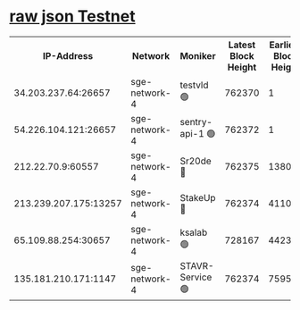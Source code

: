 
[raw json Testnet](https://rpc-check.sget.stavr.tech/sget/rpc-sget-result.json)
=


<table><tr><th>IP-Address</th><th>Network</th><th>Moniker</th><th>Latest Block Height</th><th>Earliest Block Height</th><th>Catching Up</th><th>Tx Index</th><th>Voting Power</th><th>Scan Time</th></tr><tr><td>34.203.237.64:26657</td><td>sge-network-4</td><td>testvld 🟢</td><td>762370</td><td>1</td><td>False</td><td>on</td><td>0</td><td>2023-12-22T18:05:39.112215095UTC</td></tr><tr><td>54.226.104.121:26657</td><td>sge-network-4</td><td>sentry-api-1 🟢</td><td>762372</td><td>1</td><td>False</td><td>on</td><td>0</td><td>2023-12-22T18:05:54.199820557UTC</td></tr><tr><td>212.22.70.9:60557</td><td>sge-network-4</td><td>Sr20de 🔴</td><td>762375</td><td>138001</td><td>False</td><td>on</td><td>99</td><td>2023-12-22T18:06:08.190212430UTC</td></tr><tr><td>213.239.207.175:13257</td><td>sge-network-4</td><td>StakeUp 🔴</td><td>762374</td><td>411001</td><td>False</td><td>off</td><td>100</td><td>2023-12-22T18:06:02.680935280UTC</td></tr><tr><td>65.109.88.254:30657</td><td>sge-network-4</td><td>ksalab 🟢</td><td>728167</td><td>442343</td><td>False</td><td>off</td><td>0</td><td>2023-12-22T18:06:07.626598320UTC</td></tr><tr><td>135.181.210.171:1147</td><td>sge-network-4</td><td>STAVR-Service 🟢</td><td>762374</td><td>759501</td><td>False</td><td>on</td><td>0</td><td>2023-12-22T18:06:03.060469274UTC</td></tr></table>
